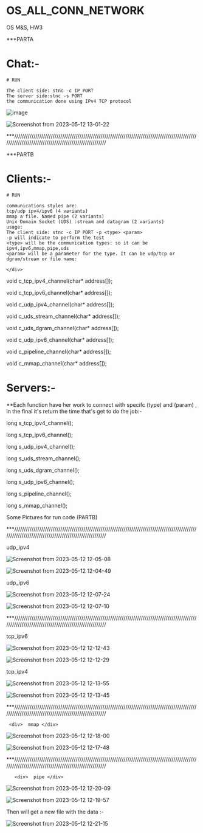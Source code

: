# OS_ALL_CONN_NETWORK


OS
M&S, HW3

***PARTA

# Chat:- 

    # RUN

    The client side: stnc -c IP PORT
    The server side:stnc -s PORT
    the communication done using IPv4 TCP protocol
![image](https://github.com/Mohanadsfe/OS_ALL_CONN_NETWORK/assets/117997542/63c505a6-3ba4-4813-81e9-7320fb0e4a6e)



![Screenshot from 2023-05-12 13-01-22](https://github.com/Mohanadsfe/OS_ALL_CONN_NETWORK/assets/92846018/ec57ccdf-8825-45d6-9837-faa2a171f252)


***///////////////////////////////////////////////////////////////////////////////////////////////////////////////////////////////////////////////////




***PARTB

# Clients:- 

    # RUN
    
  <div> 
  
    communications styles are:
    tcp/udp ipv4/ipv6 (4 variants)
    mmap a file. Named pipe (2 variants)
    Unix Domain Socket (UDS) :stream and datagram (2 variants)
    usage:
    The client side: stnc -c IP PORT -p <type> <param>
    -p will indicate to perform the test
    <type> will be the communication types: so it can be ipv4,ipv6,mmap,pipe,uds
    <param> will be a parameter for the type. It can be udp/tcp or dgram/stream or file name:
 
    </div> 

    

    
void c_tcp_ipv4_channel(char* address[]);
    
void c_tcp_ipv6_channel(char* address[]);
    
void c_udp_ipv4_channel(char* address[]);
    
void c_uds_stream_channel(char* address[]);
    
void c_uds_dgram_channel(char* address[]);
    
void c_udp_ipv6_channel(char* address[]);
    
void c_pipeline_channel(char* address[]);
    
void c_mmap_channel(char* address[]);







# Servers:- 

**Each function have her work to connect with specifc (type) and (param) , in the final it's return the time that's get to do the job:- 



long s_tcp_ipv4_channel();
    
long s_tcp_ipv6_channel();
    
long s_udp_ipv4_channel();
    
long s_uds_stream_channel();
    
long s_uds_dgram_channel();
    
long s_udp_ipv6_channel();
    
long s_pipeline_channel();
    
long s_mmap_channel();




  <div> Some Pictures for run code (PARTB) </div> 

***///////////////////////////////////////////////////////////////////////////////////////////////////////////////////////////////////////////////////

  
  
  <div>  udp_ipv4 </div> 
  
  ![Screenshot from 2023-05-12 12-05-08](https://github.com/Mohanadsfe/OS_ALL_CONN_NETWORK/assets/92846018/62f69e22-9de3-4bd7-a6c7-4cd4d8f134df)

  
  ![Screenshot from 2023-05-12 12-04-49](https://github.com/Mohanadsfe/OS_ALL_CONN_NETWORK/assets/92846018/42285532-b7f9-45bb-9484-b4eff841cf4b)


   <div>  udp_ipv6 </div> 
    
  ![Screenshot from 2023-05-12 12-07-24](https://github.com/Mohanadsfe/OS_ALL_CONN_NETWORK/assets/92846018/a5dcb6ff-86c4-497b-b9c7-da641a976005)

  ![Screenshot from 2023-05-12 12-07-10](https://github.com/Mohanadsfe/OS_ALL_CONN_NETWORK/assets/92846018/984bca08-b5de-4b5a-88c5-e60f70a14692)

    
    
    
 ***///////////////////////////////////////////////////////////////////////////////////////////////////////////////////////////////////////////////////
  
  
   <div>  tcp_ipv6 </div> 

  ![Screenshot from 2023-05-12 12-12-43](https://github.com/Mohanadsfe/OS_ALL_CONN_NETWORK/assets/92846018/0af77187-df9a-4282-b223-0e0024fcd10f)

  
  ![Screenshot from 2023-05-12 12-12-29](https://github.com/Mohanadsfe/OS_ALL_CONN_NETWORK/assets/92846018/bb4feb0b-8d10-43e1-bac2-0010c4c6acd6)

  
   <div>  tcp_ipv4 </div> 

  
  ![Screenshot from 2023-05-12 12-13-55](https://github.com/Mohanadsfe/OS_ALL_CONN_NETWORK/assets/92846018/58806f8f-99c4-42e6-8ac4-b63fbecb8ccb)


  ![Screenshot from 2023-05-12 12-13-45](https://github.com/Mohanadsfe/OS_ALL_CONN_NETWORK/assets/92846018/39633657-9783-4f9f-bc4d-2b32b168011a)

  
  
 ***///////////////////////////////////////////////////////////////////////////////////////////////////////////////////////////////////////////////////

     <div>  mmap </div> 

  
  ![Screenshot from 2023-05-12 12-18-00](https://github.com/Mohanadsfe/OS_ALL_CONN_NETWORK/assets/92846018/5b53d727-7ba3-4dbe-86b9-2fd1f257fb9e)
  
  
  ![Screenshot from 2023-05-12 12-17-48](https://github.com/Mohanadsfe/OS_ALL_CONN_NETWORK/assets/92846018/c4dd1e7e-abc0-40c1-a9d1-4ea698ca85d0)
  
  
   ***///////////////////////////////////////////////////////////////////////////////////////////////////////////////////////////////////////////////////

       <div>  pipe </div> 
  
  ![Screenshot from 2023-05-12 12-20-09](https://github.com/Mohanadsfe/OS_ALL_CONN_NETWORK/assets/92846018/017bc8fd-7dda-42c0-b022-d65e703a43e4)
  
  
  ![Screenshot from 2023-05-12 12-19-57](https://github.com/Mohanadsfe/OS_ALL_CONN_NETWORK/assets/92846018/096d3f46-6a5b-4562-821e-44255b42b82b)

  
  
  <div> Then will get a new file with the data :- </div> 
  
  
  ![Screenshot from 2023-05-12 12-21-15](https://github.com/Mohanadsfe/OS_ALL_CONN_NETWORK/assets/92846018/31afdaff-8ee0-4d9b-8ae4-908f7b38eb5b)

  
  
  

  
  


  
  


